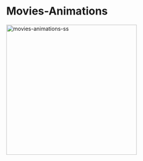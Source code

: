 # Movies-Animations
<img width="344" alt="movies-animations-ss" src="https://user-images.githubusercontent.com/31376006/178515498-300cf741-dfb3-4c0f-aa96-6ab6e8a7b86f.png">
